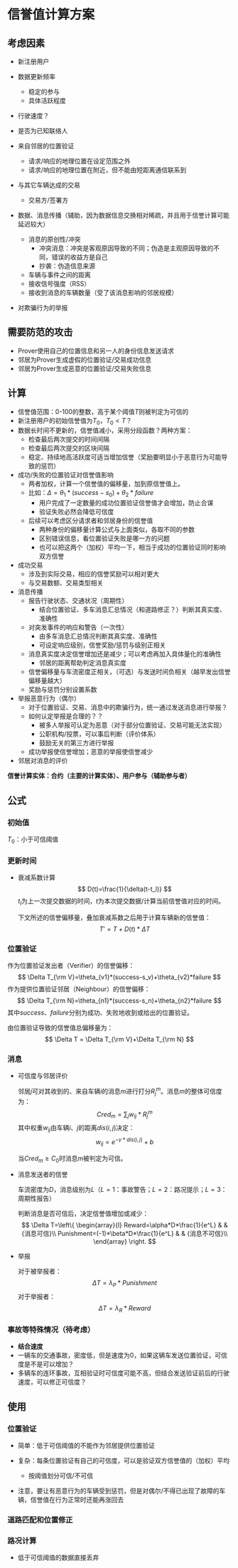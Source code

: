 # 信誉值计算方案

## 考虑因素

- 新注册用户
- 数据更新频率
  - 稳定的参与
  - 具体活跃程度
- 行驶速度？
- 是否为已知联络人
- 来自邻居的位置验证
  - 请求/响应的地理位置在设定范围之外
  - 请求/响应的地理位置在附近，但不能由短距离通信联系到

- 与其它车辆达成的交易
  - 交易方/签署方
- 数据、消息传播（辅助，因为数据信息交换相对稀疏，并且用于信誉计算可能延迟较大）
  - 消息的原创性/冲突
    - 冲突消息：冲突是客观原因导致的不同；伪造是主观原因导致的不同，错误的收益方是自己
    - 抄袭：伪造信息来源
  - 车辆与事件之间的距离
  - 接收信号强度（RSS）
  - 接收到消息的车辆数量（受了该消息影响的邻居规模）
- 对欺骗行为的举报



## 需要防范的攻击

- Prover使用自己的位置信息和另一人的身份信息发送请求
- 邻居为Prover生成虚假的位置验证/交易成功信息
- 邻居为Prover生成恶意的位置验证/交易失败信息



## 计算

- 信誉值范围：0-100的整数，高于某个阈值$T$则被判定为可信的
- 新注册用户的初始信誉值为$T_0$，$T_0<T$？
- 数据长时间不更新的，信誉值减小，采用分段函数？两种方案：
  - 检查最后两次提交的时间间隔
  - 检查最后两次提交的区块间隔
  - 稳定、持续地高活跃度可适当增加信誉（奖励要明显小于恶意行为可能导致的惩罚）
- 成功/失败的位置验证对信誉值影响
  - 两者加权，计算一个信誉值的偏移量，加到原信誉值上。
  - 比如：$\Delta=\theta_1*(success-s_0)+\theta_2*failure$
    - 用户完成了一定数量的成功位置验证信誉值才会增加，防止合谋
    - 验证失败必然会降低可信度
  - 后续可以考虑区分请求者和邻居身份的信誉值
    - 两种身份的偏移量计算公式与上面类似，各取不同的参数
    - 区别错误信息，看位置验证失败是哪一方的问题
    - 也可以把这两个（加权）平均一下，相当于成功的位置验证同时影响双方信誉
- 成功交易
  - 涉及到实际交易，相应的信誉奖励可以相对更大
  - 与交易数额、交易类型相关
- 消息传播
  - 报告行驶状态、交通状况（周期性）
    - 结合位置验证、多车消息汇总情况（和道路修正？）判断其真实度、准确性
  - 对突发事件的响应和警告（一次性）
    - 由多车消息汇总情况判断其真实度、准确性
    - 可设定响应级别，信誉奖励/惩罚与级别正相关
  - 消息真实度决定信誉增加还是减少；可以考虑再加入具体量化的准确性
    - 邻居的距离帮助判定消息真实度
  - 信誉偏移量与车流密度正相关，（可选）与发送时间负相关（越早发出信誉偏移量越大）
  - 奖励与惩罚分别设置系数
- 举报恶意行为（偶尔）
  - 对于位置验证、交易、消息中的欺骗行为，统一通过发送消息进行举报？
  - 如何认定举报是合理的？？
    - 被多人举报可认定为恶意（对于部分位置验证、交易可能无法实现）
    - 公职机构/投票，可以事后判断（评价体系）
    - 鼓励无关的第三方进行举报
  - 成功举报使信誉增加；恶意的举报使信誉减少
- 邻居对消息的评价

**信誉计算实体：合约（主要的计算实体）、用户参与（辅助参与者）**



## 公式

### 初始值

$T_0$：小于可信阈值

### 更新时间

- 衰减系数计算
  $$
  D(t)=\frac{1}{\delta(t-t_l)}
  $$
  $t_l$为上一次提交数据的时间，$t$为本次提交数据/计算当前信誉值对应的时间。

  下文所述的信誉偏移量，叠加衰减系数之后用于计算车辆新的信誉值：
  $$
  T'=T+D(t)*\Delta T
  $$
  

### 位置验证

作为位置验证发出者（Verifier）的信誉偏移：
$$
\Delta T_{\rm V}=\theta_{v1}*(success-s_v)+\theta_{v2}*failure
$$
作为提供位置验证邻居（Neighbour）的信誉偏移：
$$
\Delta T_{\rm N}=\theta_{n1}*(success-s_n)+\theta_{n2}*failure
$$
其中$success$、$failure$分别为成功、失败地收到或给出的位置验证。

由位置验证导致的信誉值总偏移量为：
$$
\Delta T = \Delta T_{\rm V}+\Delta T_{\rm N}
$$

### 消息

- 可信度与邻居评价

  邻居$j$可对其收到的、来自车辆$i$的消息$m$进行打分$R_j^m$。消息$m$的整体可信度为：
  $$
  Cred_m=\sum_jw_{ij}*R_j^m
  $$
  其中权重$w_{ij}$由车辆$i$、$j$的距离$dis(i,j)$决定：
  $$
  w_{ij}=e^{-\gamma* dis(i,j)}+b
  $$
  

  当$Cred_m\ge C_0$时消息$m$被判定为可信。

- 消息发送者的信誉

  车流密度为$D$，消息级别为$L$（$L=1$：事故警告；$L=2$：路况提示；$L=3$：周期性报告）

  判断消息是否可信后，决定信誉值增加或减少：
  $$
  \Delta T=\left\{
  \begin{array}{l}
  Reward=\alpha*D*\frac{1}{e^L}       &      & {消息可信}\\
  Punishment=(-1)*\beta*D*\frac{1}{e^L}     &      & {消息不可信}\\
  \end{array} \right.
  $$

- 举报

  对于被举报者：
  $$
  \Delta T=\lambda_P*Punishment
  $$
  对于举报者：
  $$
  \Delta T=\lambda_R*Reward
  $$

### 事故等特殊情况（待考虑）

- **结合速度**
- 一辆车的交通事故，密度低，但是速度为0，如果这辆车发送位置验证，可信度是不是可以增加？
- 多辆车的连环事故，互相验证时可信度可能不高，但结合发送验证前后的行驶速度，可以修正可信度？



## 使用

### 位置验证

- 简单：低于可信阈值的不能作为邻居提供位置验证

- 复杂：每条位置验证有自己的可信度，可以是验证双方信誉值的（加权）平均
  - 按阈值划分可信/不可信
- 注意，要让有恶意行为的车辆受到惩罚，但是对偶尔/不得已出现了故障的车辆，信誉值在行为正常时还能再涨回去

### 道路匹配和位置修正

### 路况计算

- 低于可信阈值的数据直接丢弃

